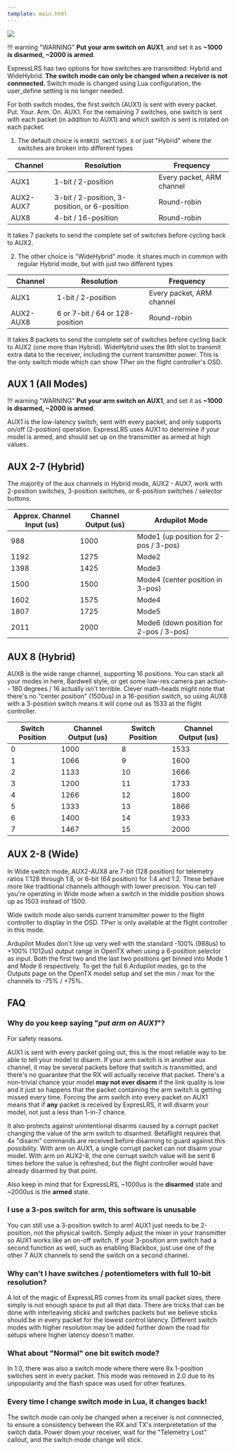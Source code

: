 ```yaml
---
template: main.html
---
```


<img src="https://raw.githubusercontent.com/ExpressLRS/ExpressLRS-Hardware/master/img/software.png">

!!! warning "WARNING" 
    **Put your arm switch on AUX1**, and set it as **~1000 is disarmed, ~2000 is armed**.

ExpressLRS has two options for how switches are transmitted: Hybrid and WideHybrid. **The switch mode can only be changed when a receiver is not connnected.** Switch mode is changed using Lua configuration, the user_define setting is no longer needed.

For both switch modes, the first switch (AUX1) is sent with every packet. Put. Your. Arm. On. AUX1. For the remaining 7 switches, one switch is sent with each packet (in addition to AUX1) and which switch is sent is rotated on each packet. 

1. The default choice is `HYBRID_SWITCHES_8` or just "Hybrid" where the switches are broken into different types

| Channel | Resolution | Frequency |
|---|---|---|
| AUX1 | 1-bit / 2-position | Every packet, ARM channel |
| AUX2-AUX7 | 3-bit / 2-position, 3-position, or 6-position | Round-robin |
| AUX8 | 4-bit / 16-position | Round-robin |

It takes 7 packets to send the complete set of switches before cycling back to AUX2.

2. The other choice is "WideHybrid" mode. It shares much in common with regular Hybrid mode, but with just two different types

| Channel | Resolution | Frequency |
|---|---|---|
| AUX1 | 1-bit / 2-position | Every packet, ARM channel |
| AUX2-AUX8 | 6 or 7-bit / 64 or 128-position | Round-robin |

It takes 8 packets to send the complete set of switches before cycling back to AUX2 (one more than Hybrid). WideHybrid uses the 8th slot to transmit extra data to the receiver, including the current transmitter power. This is the only switch mode which can show TPwr on the flight controller's OSD.

## AUX 1 (All Modes)

!!! warning "WARNING" 
    **Put your arm switch on AUX1**, and set it as **~1000 is disarmed, ~2000 is armed**.
    
AUX1 is the low-latency switch, sent with every packet, and only supports on/off (2-position) operation. ExpressLRS uses AUX1 to determine if your model is armed, and should set up on the transmitter as armed at high values.

## AUX 2-7 (Hybrid)

The majority of the aux channels in Hybrid mode, AUX2 - AUX7, work with 2-position switches, 3-position switches, or 6-position switches / selector buttons.

Approx. Channel Input (us) | Channel Output (us) | Ardupilot Mode
-- | -- | --
988 | 1000 | Mode1 (up position for 2-pos / 3-pos)
1192 | 1275 | Mode2
1398 | 1425 | Mode3
1500 | 1500 | Mode4 (center position in 3-pos)
1602 | 1575 | Mode4
1807 | 1725 | Mode5
2011 | 2000 | Mode6 (down position for 2-pos / 3-pos)

## AUX 8 (Hybrid)

AUX8 is the wide range channel, supporting 16 positions. You can stack all your modes in here, Bardwell style, or get some low-res camera pan action-- 180 degrees / 16 actually isn't terrible. Clever math-heads might note that there's no "center position" (1500us) in a 16-position switch, so using AUX8 with a 3-position switch means it will come out as 1533 at the flight controller.

Switch Position | Channel Output (us) | Switch Position | Channel Output (us)
--|--|--|--
0 | 1000 | 8 | 1533
1 | 1066 | 9 | 1600
2 | 1133 | 10 | 1666
3 | 1200 | 11 | 1733
4 | 1266 | 12 | 1800
5 | 1333 | 13 | 1866
6 | 1400 | 14 | 1933
7 | 1467 | 15 | 2000

## AUX 2-8 (Wide)

In Wide switch mode, AUX2-AUX8 are 7-bit (128 position) for telemetry ratios 1:128 through 1:8, or 6-bit (64 position) for 1:4 and 1:2. These behave more like traditional channels although with lower precision. You can tell you're operating in Wide mode when a switch in the middle position shows up as 1503 instead of 1500.

Wide switch mode also sends current transmitter power to the flight controller to display in the OSD. TPwr is only available at the flight controller in this mode.

Ardupilot Modes don't line up very well with the standard -100% (988us) to +100% (1012us) output range in OpenTX when using a 6-position selector as input. Both the first two and the last two positions get binned into Mode 1 and Mode 6 respectively. To get the full 6 Ardupilot modes, go to the Outputs page on the OpenTX model setup and set the min / max for the channels to -75% / +75%.

## FAQ

### Why do you keep saying "*put arm on AUX1*"?

For safety reasons.

AUX1 is sent with every packet going out, this is the most reliable way to be able to tell your model to disarm. If your arm switch is in another aux channel, it may be several packets before that switch is transmitted, and there's no guarantee that the RX will actually receive that packet. There's a non-trivial chance your model **may not ever disarm** if the link quality is low and it just so happens that the packet containing the arm switch is getting missed every time. Forcing the arm switch into every packet on AUX1 means that if **any** packet is received by ExpresLRS, it will disarm your model, not just a less than 1-in-7 chance.

It also protects against unintentional disarms caused by a corrupt packet changing the value of the arm switch to disarmed. Betaflight requires that 4x "disarm" commands are received before disarming to guard against this possibility. With arm on AUX1, a single corrupt packet can not disarm your model. With arm on AUX2-8, the one corrupt switch value will be sent 6 times before the value is refreshed, but the flight controller would have already disarmed by that point.

Also keep in mind that for ExpressLRS, ~1000us is the **disarmed** state and ~2000us is the **armed** state.

### I use a 3-pos switch for arm, this software is unusable

You can still use a 3-position switch to arm! AUX1 just needs to be 2-position, not the physical switch. Simply adjust the mixer in your transmitter so AUX1 works like an on-off switch. If your 3-position arm switch had a second function as well, such as enabling Blackbox, just use one of the other 7 AUX channels to send the switch on a second channel.

### Why can't I have switches / potentiometers with full 10-bit resolution?

A lot of the magic of ExpressLRS comes from its small packet sizes, there simply is not enough space to put all that data. There are tricks that can be done with interleaving sticks and switches packets but we believe sticks should be in every packet for the lowest control latency. Different switch modes with higher resolution may be added further down the road for setups where higher latency doesn't matter.

### What about "Normal" one bit switch mode?

In 1.0, there was also a switch mode where there were 8x 1-position switches sent in every packet. This mode was removed in 2.0 due to its unpopularity and the flash space was used for other features.

### Every time I change switch mode in Lua, it changes back!

The switch mode can only be changed when a receiver is not connnected, to ensure a consistency between the RX and TX's interpretetation of the switch data. Power down your receiver, wait for the "Telemetry Lost" callout, and the switch mode change will stick.
